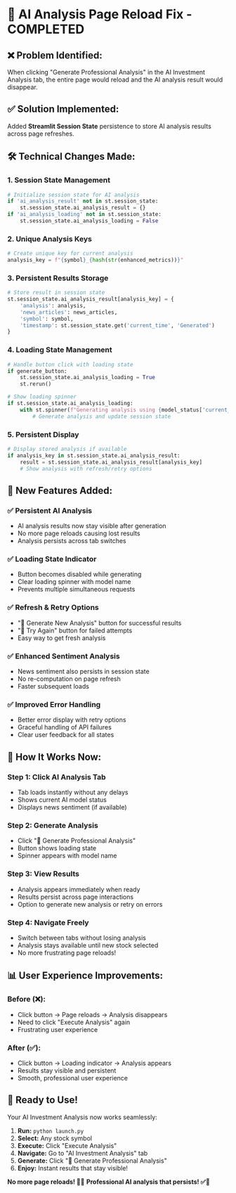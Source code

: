 # 🔧 AI Analysis Page Reload Fix - COMPLETED

## ❌ **Problem Identified:**
When clicking "Generate Professional Analysis" in the AI Investment Analysis tab, the entire page would reload and the AI analysis result would disappear.

## ✅ **Solution Implemented:**
Added **Streamlit Session State** persistence to store AI analysis results across page refreshes.

## 🛠️ **Technical Changes Made:**

### **1. Session State Management**
```python
# Initialize session state for AI analysis
if 'ai_analysis_result' not in st.session_state:
    st.session_state.ai_analysis_result = {}
if 'ai_analysis_loading' not in st.session_state:
    st.session_state.ai_analysis_loading = False
```

### **2. Unique Analysis Keys**
```python
# Create unique key for current analysis
analysis_key = f"{symbol}_{hash(str(enhanced_metrics))}"
```

### **3. Persistent Results Storage**
```python
# Store result in session state
st.session_state.ai_analysis_result[analysis_key] = {
    'analysis': analysis,
    'news_articles': news_articles,
    'symbol': symbol,
    'timestamp': st.session_state.get('current_time', 'Generated')
}
```

### **4. Loading State Management**
```python
# Handle button click with loading state
if generate_button:
    st.session_state.ai_analysis_loading = True
    st.rerun()

# Show loading spinner
if st.session_state.ai_analysis_loading:
    with st.spinner(f"Generating analysis using {model_status['current_model']}..."):
        # Generate analysis and update session state
```

### **5. Persistent Display**
```python
# Display stored analysis if available
if analysis_key in st.session_state.ai_analysis_result:
    result = st.session_state.ai_analysis_result[analysis_key]
    # Show analysis with refresh/retry options
```

## 🎯 **New Features Added:**

### **✅ Persistent AI Analysis**
- AI analysis results now stay visible after generation
- No more page reloads causing lost results
- Analysis persists across tab switches

### **✅ Loading State Indicator**
- Button becomes disabled while generating
- Clear loading spinner with model name
- Prevents multiple simultaneous requests

### **✅ Refresh & Retry Options**
- "🔄 Generate New Analysis" button for successful results
- "🔄 Try Again" button for failed attempts
- Easy way to get fresh analysis

### **✅ Enhanced Sentiment Analysis**
- News sentiment also persists in session state
- No re-computation on page refresh
- Faster subsequent loads

### **✅ Improved Error Handling**
- Better error display with retry options
- Graceful handling of API failures
- Clear user feedback for all states

## 🚀 **How It Works Now:**

### **Step 1: Click AI Analysis Tab**
- Tab loads instantly without any delays
- Shows current AI model status
- Displays news sentiment (if available)

### **Step 2: Generate Analysis**
- Click "🧠 Generate Professional Analysis"
- Button shows loading state
- Spinner appears with model name

### **Step 3: View Results**
- Analysis appears immediately when ready
- Results persist across page interactions
- Option to generate new analysis or retry on errors

### **Step 4: Navigate Freely**
- Switch between tabs without losing analysis
- Analysis stays available until new stock selected
- No more frustrating page reloads!

## 📊 **User Experience Improvements:**

### **Before (❌):**
- Click button → Page reloads → Analysis disappears
- Need to click "Execute Analysis" again
- Frustrating user experience

### **After (✅):**
- Click button → Loading indicator → Analysis appears
- Results stay visible and persistent
- Smooth, professional user experience

## 🎉 **Ready to Use!**

Your AI Investment Analysis now works seamlessly:
1. **Run:** `python launch.py`
2. **Select:** Any stock symbol
3. **Execute:** Click "Execute Analysis"
4. **Navigate:** Go to "AI Investment Analysis" tab
5. **Generate:** Click "🧠 Generate Professional Analysis"
6. **Enjoy:** Instant results that stay visible!

**No more page reloads! 🚫🔄**
**Professional AI analysis that persists! ✅🤖**
